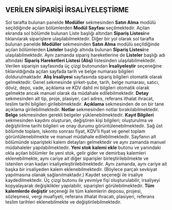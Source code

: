 ## VERİLEN SİPARİŞİ İRSALİYELEŞTİRME
Sol tarafta bulunan panelde **Modüller** sekmesinden **Satın Alma** modülü seçildiğinde açılan bölümlerden **Modül Sayfası** seçilmektedir. Açılan ekranda sol bölümde bulunan Liste başlığı altından **Sipariş Listesi**ne tıklanılarak siparişlere ulaşılabilmektedir. Diğer bir yol olarak sol tarafta bulunan panelde **Modüller** sekmesinden **Satın Alma** modülü seçildiğinde açılan bölümlerden **Listeler** başlığı altında bulunan **Sipariş Listesi**ne ulaşılabilmektedir. Aynı zamanda sipariş hareketlerine de **Listeler** başlığı adı altındaki **Sipariş Hareketleri Listesi (Alış)** listesinden ulaşılabilmektedir. Verilen siparişin sayfasında üç çizgi butonundan **İrsaliyeleştir** seçeneğine tıklanıldığında açılan sayfada tarih ve belge numarası bilgileri doldurulmaktadır. **Alış İrsaliyesi** sayfasında sipariş bilgileri otomatik olarak gelmektedir. Genel sekmesinde şirket-şube, tarih, belge numarası, satıcı, döviz, depo, vade, açıklama ve KDV dahil mi bilgileri otomatik olarak gelmekte ancak manuel olarak da müdahale edilebilmektedir. **Detay** sekmesinden alt tip, proje, plasiyer, cari adres, referans ithalat ihracat, teslim tarihi bilgileri girilebilmektedir. **Açıklama** sekmesinden de on bir tane açıklama girilebilmektedir. **Notlar** sekmesinden notlar bırakılabilmektedir. **Belge** sekmesinden gerekli belgeler yüklenebilmektedir. **Kayıt Bilgileri** sekmesinden kaydını oluşturan, değiştiren kişi bilgileri; oluşturulma ve değiştirilme tarihi bilgileri ve onay durumu görüntülenebilmektedir. Sağ üst bölümde toplam, iskonto sonrası fiyat, KDV’li fiyat ve genel toplam görüntülenebilmekte ve manuel müdahale edilebilmektedir. Sayfanın alt bölümünde siparişteki kalem detayları gelmektedir ve aynı zamanda manuel müdahaleler yapılabilmektedir. **Yeni stok kalemi ekle** butonu ve yanındaki okla açılan bölümler ile yeni stok, gelir gider ve demirbaş kalemleri eklenebilmekte, aynı cariye ait diğer siparişler birleştirilebilmekte ve istenilen oran kadarı irsaliyeleştirilebilmektedir. Aynı zamanda, aynı cariye ait başka bir irsaliyeden kalem eklenebilmektedir. (Böylece parçalı sevkiyat yapılmasına olanak sağlanılmaktadır.) Kaydet seçeneği ile irsaliye kaydedilmektedir. Üç çizgi butonu ile yevmiye fişi oluşturulabilir, irsaliyeyi kopyalayarak değişiklikler yapılabilir, siparişleri görülebilmektedir. **Tüm kalemlerde değiştir** seçeneği ile tüm kalemlerin deposu, projesi, sözleşmesi, vergi muafiyeti, referans ithalat ihracatı, plasiyeri, referans teslim tarihleri eklenebilmekte ve değiştirilebilmektedir. 
